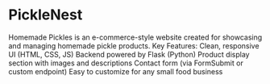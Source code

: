 # PickleNest
Homemade Pickles is an e-commerce-style website created for showcasing and managing homemade pickle products. Key Features:  Clean, responsive UI (HTML, CSS, JS)  Backend powered by Flask (Python)  Product display section with images and descriptions  Contact form (via FormSubmit or custom endpoint)  Easy to customize for any small food business
